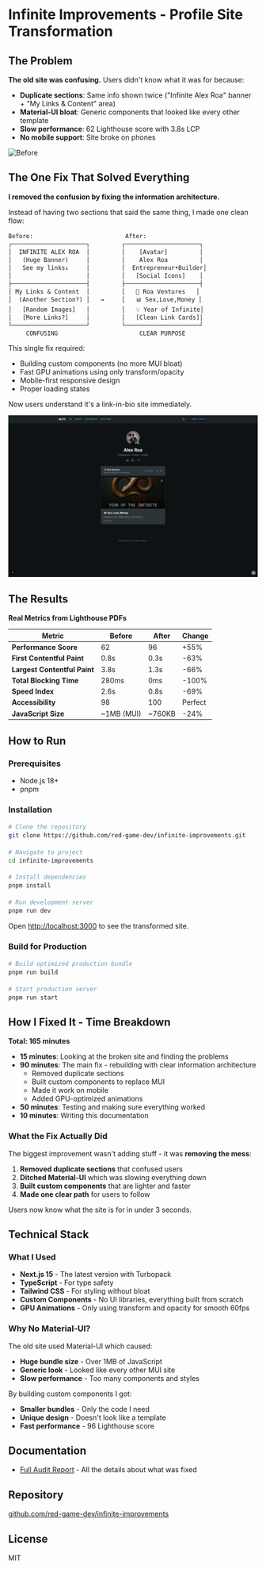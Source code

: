 # Infinite Improvements - Profile Site Transformation

## The Problem

**The old site was confusing.** Users didn't know what it was for because:
- **Duplicate sections**: Same info shown twice ("Infinite Alex Roa" banner + "My Links & Content" area)
- **Material-UI bloat**: Generic components that looked like every other template
- **Slow performance**: 62 Lighthouse score with 3.8s LCP
- **No mobile support**: Site broke on phones

![Before](docs/previous_site.png)

## The One Fix That Solved Everything

**I removed the confusion by fixing the information architecture.**

Instead of having two sections that said the same thing, I made one clean flow:
```
Before:                          After:
┌─────────────────────┐         ┌─────────────────────┐
│  INFINITE ALEX ROA  │         │    [Avatar]         │
│   (Huge Banner)     │         │    Alex Roa         │
│   See my links↓     │         │  Entrepreneur•Builder│
│                     │         │   [Social Icons]    │
├─────────────────────┤         ├─────────────────────┤
│ My Links & Content  │         │   🚀 Roa Ventures   │
│  (Another Section?) │   →     │   📊 Sex,Love,Money │
│   [Random Images]   │         │   💡 Year of Infinite│
│   [More Links?]     │         │   [Clean Link Cards]│
└─────────────────────┘         └─────────────────────┘
     CONFUSING                       CLEAR PURPOSE
```

This single fix required:
- Building custom components (no more MUI bloat)
- Fast GPU animations using only transform/opacity
- Mobile-first responsive design
- Proper loading states

Now users understand it's a link-in-bio site immediately.

![After](docs/upgraded_site.png)

## The Results

**Real Metrics from Lighthouse PDFs**

| Metric | Before | After | Change |
|--------|--------|-------|--------|
| **Performance Score** | 62 | 96 | +55% |
| **First Contentful Paint** | 0.8s | 0.3s | -63% |
| **Largest Contentful Paint** | 3.8s | 1.3s | -66% |
| **Total Blocking Time** | 280ms | 0ms | -100% |
| **Speed Index** | 2.6s | 0.8s | -69% |
| **Accessibility** | 98 | 100 | Perfect |
| **JavaScript Size** | ~1MB (MUI) | ~760KB | -24% |

## How to Run

### Prerequisites
- Node.js 18+
- pnpm

### Installation

```bash
# Clone the repository
git clone https://github.com/red-game-dev/infinite-improvements.git

# Navigate to project
cd infinite-improvements

# Install dependencies
pnpm install

# Run development server
pnpm run dev
```

Open [http://localhost:3000](http://localhost:3000) to see the transformed site.

### Build for Production

```bash
# Build optimized production bundle
pnpm run build

# Start production server
pnpm run start
```

## How I Fixed It - Time Breakdown

**Total: 165 minutes**

- **15 minutes**: Looking at the broken site and finding the problems
- **90 minutes**: The main fix - rebuilding with clear information architecture
  - Removed duplicate sections
  - Built custom components to replace MUI
  - Made it work on mobile
  - Added GPU-optimized animations
- **50 minutes**: Testing and making sure everything worked
- **10 minutes**: Writing this documentation

### What the Fix Actually Did

The biggest improvement wasn't adding stuff - it was **removing the mess**:

1. **Removed duplicate sections** that confused users
2. **Ditched Material-UI** which was slowing everything down
3. **Built custom components** that are lighter and faster
4. **Made one clear path** for users to follow

Users now know what the site is for in under 3 seconds.

## Technical Stack

### What I Used
- **Next.js 15** - The latest version with Turbopack
- **TypeScript** - For type safety
- **Tailwind CSS** - For styling without bloat
- **Custom Components** - No UI libraries, everything built from scratch
- **GPU Animations** - Only using transform and opacity for smooth 60fps

### Why No Material-UI?

The old site used Material-UI which caused:
- **Huge bundle size** - Over 1MB of JavaScript
- **Generic look** - Looked like every other MUI site
- **Slow performance** - Too many components and styles

By building custom components I got:
- **Smaller bundles** - Only the code I need
- **Unique design** - Doesn't look like a template
- **Fast performance** - 96 Lighthouse score

## Documentation

- [Full Audit Report](AUDIT_REPORT.md) - All the details about what was fixed

## Repository

[github.com/red-game-dev/infinite-improvements](https://github.com/red-game-dev/infinite-improvements)

## License

MIT

